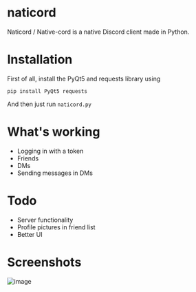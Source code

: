 # naticord
Naticord / Native-cord is a native Discord client made in Python.
# Installation
First of all, install the PyQt5 and requests library using
```
pip install PyQt5 requests
```
And then just run `naticord.py`
# What's working
- Logging in with a token
- Friends
- DMs
- Sending messages in DMs
# Todo
- Server functionality
- Profile pictures in friend list
- Better UI
# Screenshots
![image](https://github.com/n1d3v/naticord/assets/135556230/e877644e-a4be-4926-bde1-9614a20f212b)
